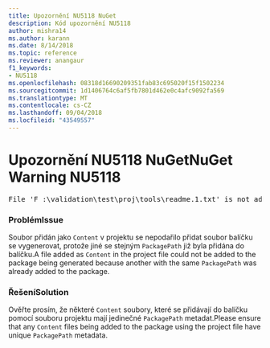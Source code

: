 ```yaml
---
title: Upozornění NU5118 NuGet
description: Kód upozornění NU5118
author: mishra14
ms.author: karann
ms.date: 8/14/2018
ms.topic: reference
ms.reviewer: anangaur
f1_keywords:
- NU5118
ms.openlocfilehash: 08318d16690209351fab83c695020f15f1502234
ms.sourcegitcommit: 1d1406764c6af5fb7801d462e0c4afc9092fa569
ms.translationtype: MT
ms.contentlocale: cs-CZ
ms.lasthandoff: 09/04/2018
ms.locfileid: "43549557"
---
```

# <a name="nuget-warning-nu5118"></a><span data-ttu-id="05a25-103">Upozornění NU5118 NuGet</span><span class="sxs-lookup"><span data-stu-id="05a25-103">NuGet Warning NU5118</span></span>
<pre>File 'F :\validation\test\proj\tools\readme.1.txt' is not added because the package already contains file 'tools\readme.txt'</pre>

### <a name="issue"></a><span data-ttu-id="05a25-104">Problém</span><span class="sxs-lookup"><span data-stu-id="05a25-104">Issue</span></span>

<span data-ttu-id="05a25-105">Soubor přidán jako `Content` v projektu se nepodařilo přidat soubor balíčku se vygenerovat, protože jiné se stejným `PackagePath` již byla přidána do balíčku.</span><span class="sxs-lookup"><span data-stu-id="05a25-105">A file added as `Content` in the project file could not be added to the package being generated because another with the same `PackagePath` was already added to the package.</span></span>


### <a name="solution"></a><span data-ttu-id="05a25-106">Řešení</span><span class="sxs-lookup"><span data-stu-id="05a25-106">Solution</span></span>

<span data-ttu-id="05a25-107">Ověřte prosím, že některé `Content` soubory, které se přidávají do balíčku pomocí souboru projektu mají jedinečné `PackagePath` metadat.</span><span class="sxs-lookup"><span data-stu-id="05a25-107">Please ensure that any `Content` files being added to the package using the project file have unique `PackagePath` metadata.</span></span>

